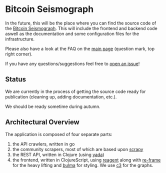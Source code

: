 # Bitcoin Seismograph

In the future, this will be the place where you can find the source code of the [Bitcoin Seismograph](https://bitcoinseismograph.info). 
This will include the frontend and backend code aswell as the documentation and some configuration files for the infrastructure.

Please also have a look at the FAQ on the [main page](https://bitcoinseismograph.info) (question mark, top right corner).

If you have any questions/suggestions feel free to [open an issue](https://github.com/VersilityLabs/BitcoinSeismograph/issues/new)! 

## Status

We are currently in the process of getting the source code ready for publication (cleaning up, adding documentation, etc.).

We should be ready sometime during autumn.

## Architectural Overview

The application is composed of four separate parts:

1. the API crawlers, written in go
2. the community scrapers, most of which are based upon [scrapy](https://scrapy.org)
3. the REST API, written in Clojure (using [yada](https://github.com/juxt/yada))
4. the frontend, written in ClojureScript, using [reagent](https://reagent-project.github.io/) along with [re-frame](https://github.com/Day8/re-frame) for the heavy lifting and [bulma](http://bulma.io) for styling. We use [c3](http://c3js.org/) for the graphs.

